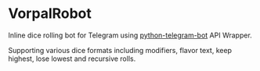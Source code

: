 # VorpalRobot
Inline dice rolling bot for Telegram using [python-telegram-bot](https://python-telegram-bot.org) API Wrapper.

Supporting various dice formats including modifiers, flavor text, keep highest, lose lowest and recursive rolls.
